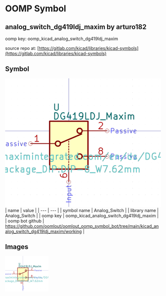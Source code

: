 # OOMP Symbol  
## analog_switch_dg419ldj_maxim  by arturo182  
  
oomp key: oomp_kicad_analog_switch_dg419ldj_maxim  
  
source repo at: [https://gitlab.com/kicad/libraries/kicad-symbols](https://gitlab.com/kicad/libraries/kicad-symbols)  
## Symbol  
  
[![working.png](working_600.png)](working.png)  
| name | value | 
| --- | --- | 
| symbol name | Analog_Switch | 
| library name | Analog_Switch | 
| oomp key | oomp_kicad_analog_switch_dg419ldj_maxim | 
| oomp bot github | https://github.com/oomlout/oomlout_oomp_symbol_bot/tree/main/kicad_analog_switch_dg419ldj_maxim/working | 
## Images  
  
[![working.png](working_140.png)](working.png)  
